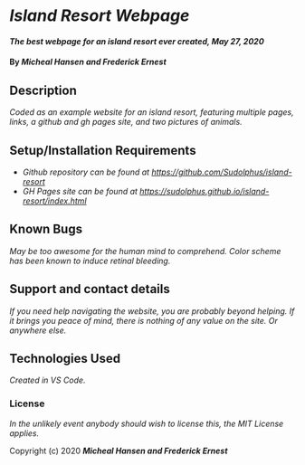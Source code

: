 # _Island Resort Webpage_

#### _The best webpage for an island resort ever created, May 27, 2020_

#### By _**Micheal Hansen and Frederick Ernest**_

## Description

_Coded as an example website for an island resort, featuring multiple pages, links, a github and gh pages site, and two pictures of animals._

## Setup/Installation Requirements

* _Github repository can be found at https://github.com/Sudolphus/island-resort_
* _GH Pages site can be found at https://sudolphus.github.io/island-resort/index.html_


## Known Bugs

_May be too awesome for the human mind to comprehend. Color scheme has been known to induce retinal bleeding._

## Support and contact details

_If you need help navigating the website, you are probably beyond helping. If it brings you peace of mind, there is nothing of any value on the site. Or anywhere else._

## Technologies Used

_Created in VS Code._

### License

*In the unlikely event anybody should wish to license this, the MIT License applies.*

Copyright (c) 2020 **_Micheal Hansen and Frederick Ernest_**
